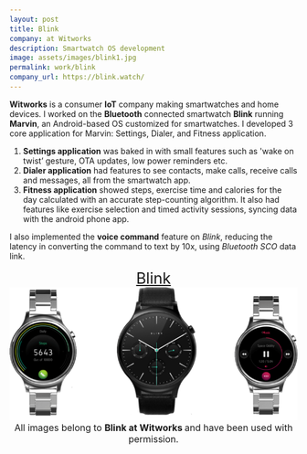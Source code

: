 ```yaml
---
layout: post
title: Blink 
company: at Witworks
description: Smartwatch OS development 
image: assets/images/blink1.jpg
permalink: work/blink
company_url: https://blink.watch/
---
```

**Witworks** is a consumer **IoT** company making smartwatches and home devices. I worked on the **Bluetooth** connected smartwatch **Blink** 
running **Marvin**, an Android-based OS customized for smartwatches. I developed 3 core application for Marvin: Settings, Dialer, and Fitness 
application. 

1. **Settings application** was baked in with small features such as 'wake on twist’ gesture, OTA updates, low power reminders etc.
2. **Dialer application** had features to see contacts, make calls, receive calls and messages, all from the smartwatch app. 
3. **Fitness application** showed steps, exercise time and calories for the day calculated with an accurate step-counting algorithm. It also had 
features like exercise selection and timed activity sessions, syncing data with the android phone app.

I also implemented the **voice command** feature on *Blink*, reducing the latency in converting the command to text by 10x, using *Bluetooth SCO* 
data link.

<center> <span  style="font-size:20pt; text-decoration:underline" align="middle"> Blink </span> </center>
<center> <span align="middle fit" class="image"><img src="/assets/images/blink2.png" alt="" /></span> </center>
<center> <span  style="font-size:12pt;" align="middle">All images belong to <strong> Blink at Witworks </strong> and have been used with permission.</span> </center>
<p></p>

